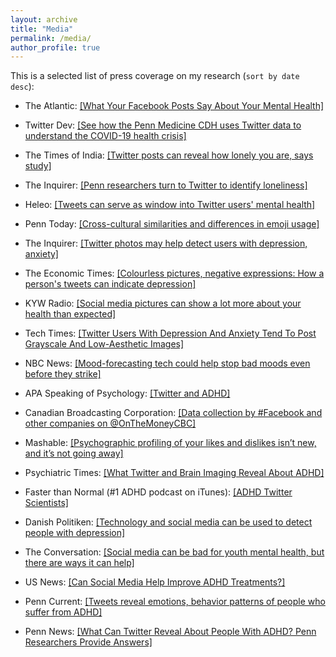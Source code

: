 ```yaml
---
layout: archive
title: "Media"
permalink: /media/
author_profile: true
---
```


This is a selected list of press coverage on my research (`sort by date desc`):

+ The Atlantic: [[What Your Facebook Posts Say About Your Mental Health]](https://www.theatlantic.com/health/archive/2019/11/what-your-tweets-say-about-your-mood/601510/)

+ Twitter Dev: [[See how the Penn Medicine CDH uses Twitter data to understand the COVID-19 health crisis]](https://developer.twitter.com/en/use-cases/success-stories/penn)


+ The Times of India: [[Twitter posts can reveal how lonely you are, says study]](https://health.economictimes.indiatimes.com/news/industry/twitter-posts-can-reveal-how-lonely-you-are-says-study/71938667)

+ The Inquirer: [[Penn researchers turn to Twitter to identify loneliness]](https://www.inquirer.com/health/loneliness-twitter-university-of-pennsylvania-social-media-20191104.html)

+ Heleo: [[Tweets can serve as window into Twitter users' mental health]](https://www.healio.com/psychiatry/mood-disorders/news/online/%7B587473b6-64d7-4830-b4d5-0ac3d5aeff97%7D/tweets-can-serve-as-window-into-twitter-users-mental-health)

+ Penn Today: [[Cross-cultural similarities and differences in emoji usage]](https://penntoday.upenn.edu/news/cross-cultural-similarities-and-differences-emoji-usage)

+ The Inquirer: [[Twitter photos may help detect users with depression, anxiety]](https://www.philly.com/health/depression-anxiety-social-media-mental-health-twitter-facebook-instagram-20190522.html)

+ The Economic Times: [[Colourless pictures, negative expressions: How a person's tweets can indicate depression]](https://economictimes.indiatimes.com/magazines/panache/colourless-pictures-negative-expressions-how-a-persons-tweets-can-indicate-depression/articleshow/69356677.cms)

+ KYW Radio: [[Social media pictures can show a lot more about your health than expected]](https://kywnewsradio.radio.com/articles/news/look-closely-social-media-pictures-they-can-show-lot-more-about-your-health-expected)

+ Tech Times: [[Twitter Users With Depression And Anxiety Tend To Post Grayscale And Low-Aesthetic Images]](https://www.techtimes.com/articles/243378/20190516/twitter-users-with-depression-and-anxiety.htm)

+ NBC News: [[Mood-forecasting tech could help stop bad moods even before they strike]](https://www.nbcnews.com/mach/science/mood-forecasting-tech-could-help-stop-bad-moods-even-they-ncna973241)

+ APA Speaking of Psychology: [[Twitter and ADHD]](http://www.apa.org/research/action/speaking-of-psychology/twitter-adhd.aspx)

+ Canadian Broadcasting Corporation: [[Data collection by #Facebook and other companies on @OnTheMoneyCBC]](https://twitter.com/OnTheMoneyCBC/status/982030121853894656)

+ Mashable: [[Psychographic profiling of your likes and dislikes isn’t new, and it’s not going away]](https://mashable.com/2018/03/27/science-behind--psychographics-cambridge-analytica-facebook/?utm_cid=hp-n-1#LYpUU6aANTqi
)

+ Psychiatric Times: [[What Twitter and Brain Imaging Reveal About ADHD]](http://www.psychiatrictimes.com/adhd/what-twitter-and-brain-imaging-reveal-about-adhd)

+ Faster than Normal (#1 ADHD podcast on iTunes): [[ADHD Twitter Scientists]](https://www.fasterthannormal.com/adhd-twitter-scientists/)

+ Danish Politiken: [[Technology and social media can be used to detect people with depression]](https://politiken.dk/viden/Tech/art6247436/Teknologi-og-sociale-medier-kan-bruges-til-at-opdage-folk-med-depression)

+ The Conversation: [[Social media can be bad for youth mental health, but there are ways it can help]](https://theconversation.com/social-media-can-be-bad-for-youth-mental-health-but-there-are-ways-it-can-help-87613)

+ US News: [[Can Social Media Help Improve ADHD Treatments?]](https://health.usnews.com/health-care/patient-advice/articles/2017-12-06/can-social-media-help-improve-adhd-treatments)

+ Penn Current: [[Tweets reveal emotions, behavior patterns of people who suffer from ADHD]](https://penncurrent.upenn.edu/news/tweets-reveal-emotions-behavior-patterns-of-people-who-suffer-from-adhd)

+ Penn News: [[What Can Twitter Reveal About People With ADHD? Penn Researchers Provide Answers]](https://news.upenn.edu/news/what-can-twitter-reveal-about-people-adhd-penn-researchers-provide-answers)
